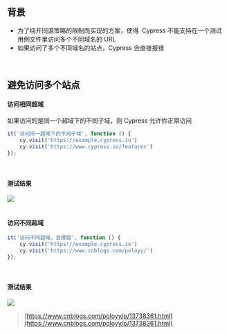 
## 背景
- 为了绕开同源策略的限制而实现的方案，使得  Cypress 不能支持在一个测试用例文件里访问多个不同域名的 URL
- 如果访问了多个不同域名的站点，Cypress 会直接报错

 

## 避免访问多个站点

#### 访问相同超域
如果访问的是同一个超域下的不同子域，则 Cypress 允许你正常访问

```javascript
it('访问同一超域下的不同子域', function () {
    cy.visit('https://example.cypress.io')
    cy.visit('https://www.cypress.io/features')
});
```
 

#### 测试结果
![](https://img2020.cnblogs.com/blog/1896874/202009/1896874-20200927111646659-1158048691.png)  
 

#### 访问不同超域

```javascript
it('访问不同超域，会报错', function () {
    cy.visit('https://example.cypress.io')
    cy.visit('https://www.cnblogs.com/poloyy/')
});
```
 

#### 测试结果
![](https://img2020.cnblogs.com/blog/1896874/202009/1896874-20200927111704468-2123238922.png)

> [https://www.cnblogs.com/poloyy/p/13738361.html](https://www.cnblogs.com/poloyy/p/13738361.html)

